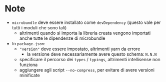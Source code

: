 # Note

- `microbundle` deve essere installato come `devDependency` (questo vale per tutti i moduli che sono tali)
  - altrimenti quando si importa la libreria creata vengono importati anche tutte le dipendenze di microbundle
- In `package.json`:
  - `"version"` deve essere impostato, altrimenti yarn da errore
    - la versione deve necessariamente avere questo schema: `N.N.N`
  - specificare il percorso dei `types` / `typings`, altrimenti intellisense non funziona
  - aggiungere agli script `--no-compress`, per evitare di avere versioni minificate
